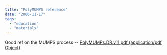 ```yaml
---
title: "PolyMUMPS reference"
date: "2006-11-17"
tags: 
  - "education"
  - "materials"
---
```


Good ref on the MUMPS process -- [PolyMUMPs.DR.v11.pdf (application/pdf Object)](http://www.ee.udel.edu/~baloo/PolyMUMPs.DR.v11.pdf "PolyMUMPs.DR.v11.pdf (application/pdf Object)")

